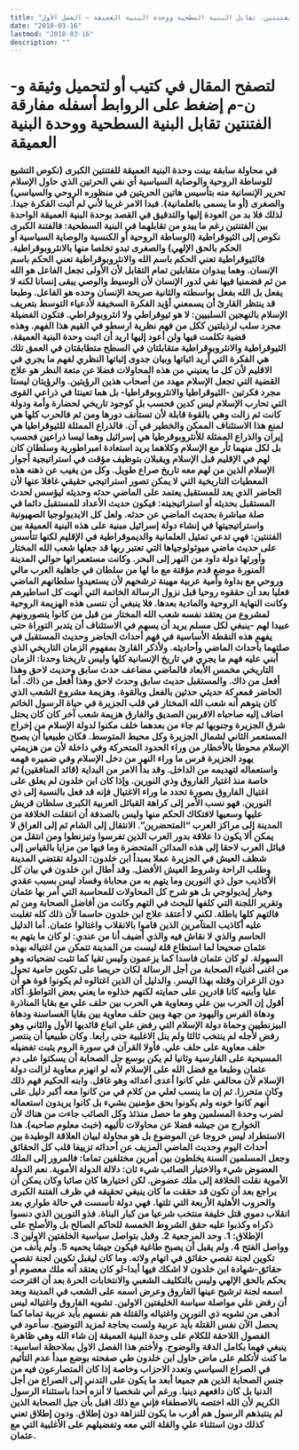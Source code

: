 ```yaml
---
title: "مفارقة الفتنتين، تقابل البنية السطحية ووحدة البنية العميقة – الفصل الأول"
date: "2018-03-16"
lastmod: "2018-03-16"
description: ""
---
```

# **لتصفح المقال في كتيب أو لتحميل وثيقة و-ن-م إضغط على الروابط أسفله** **مفارقة الفتنتين تقابل البنية السطحية ووحدة البنية العميقة**

### في محاولة سابقة بينت وحدة البنية العميقة للفتنتين الكبرى (نكوص التشيع للوساطة الروحية والوصاية السياسية أي نفي الحرتين الذي حاول الإسلام تحرير الإنسانية منه بتأسيس هاتين الحريتين في منظوره الروحي والسياسي) والصغرى (أو ما يسمى بالعلمانية). فبدا الامر غريبا لأني لم أثبت الفكرة جيدا. لذلك فلا بد من العودة إليها والتدقيق في القصد بوحدة البنية العميقة الواحدة بين الفتنتين رغم ما يبدو من تقابلهما في البنية السطحية: فالفتنة الكبرى نكوص إلى الثيوقراطية (الوساطة الروحية أو الكنسية والوصاية السياسية أو الحكم بالحق الإلهي) والصغرى تبدو تخلصا منها بالانثروبوقراطية. فالثيوقراطية تعني الحكم باسم الله والانثروبوقراطية تعني الحكم باسم الإنسان. وهما يبدوان متقابلين تمام التقابل لأن الأولى تجعل الفاعل هو الله من ثم فضمنيا فيها نفي لدور الإنسان لأن الوسيط والوصي يبقى إنسانا لكنه لا يفعل بل الله بفعل بواسطته والثانية صريحة الإنسان وحده هو الفاعل. وطبعا قد ينتظر القارئ أن يسمعني أؤيد الفكرة السخيفة لأدعياء التوسط بتعريف الإسلام بالنهجين السلبيين: لا هو ثيوقراطي ولا انثروبوقراطي. فتكون الفضيلة مجرد سلب لرذيلتين ككل من فهم نظرية ارسطو في القيم هذا الفهم. وهذه قضية تكلمت فيها ولن أعود إليها اريد أن اثبت وحدة البنية العميقة. الثيوقراطية والانثروبوقراطية متقابلتان في السطح متطابقتان في العمق تلك هي الفكرة التي أريد اثباتها وبيان جدوى إثباتها النظري لفهم ما يجري في الاقليم لأن كل ما يعنيني من هذه المحاولات فضلا عن متعة النظر هو علاج القضية التي تجعل الإسلام مهدد من أصحاب هذين الرؤيتين. والرؤيتان ليستا مجرد فكرتين -الثيوقراطيا والانثروبوقراطيا- بل هما تعينتا في ذراعي القوى التي تحارب الإسلام ليس كدين فحسب بل كوجود تاريخي لحضارة وأمة ودولة كانت ثم زالت وهي بالقوة قابلة لأن تستأنف دورها ومن ثم فالحرب كلها هي لمنع هذا الاستئناف الممكن والخطير في آن. فالذراع الممثلة للثيوقراطيا هي إيران والذراع الممثلة للأنثروبوقرطيا هي إسرائيل وهما ليسا ذراعين فحسب بل لكل منهما ثأر مع الإسلام وكلاهما يريد استعادة امبراطورية وسلطان كان لهم في الإقليم قبل الإسلام ويقبلان بتوظيف مؤقت في استراتيجية أجوار الإسلام الذين من لهم معه تاريخ صراع طويل. وكل من يغيب عن ذهنه هذه المعطيات التاريخية التي لا يمكن تصور استراتيجي حقيقي غافلا عنها لأن الحاضر الذي يعد للمستقبل يعتمد على الماضي حدثه وحديثه ليؤسس لحدث المستقبل بحديثه أو استراتيجيته: فيكون حديث الأعداد للمستقبل دائما في صلة مباشرة بحديث الماضي عن حدثه. ولعل كل الايديولوجيا الصهيونية واستراتيجيتها في إنشاء دولة إسرائيل مبنية على هذه البنية العميقة بين الفتنتين: فهي تدعي تمثيل العلمانية والديموقراطية في الإقليم لكنها تتأسس على حديث ماضي ميوثولوجياها التي تعتبر ربها قد جعلها شعب الله المختار وأورثها دولة داود من النهر إلى البحر. وكانت مستعمراتها حوالي المدينة المنورة موضع قدم مؤقتة مع ما لها من سلطان في جاهلية العرب مالي وروحي مع بداوة وأمية عربية مهينة ترشحهم لأن يستعيدوا سلطانهم الماضي فعليا بعد أن حققوه روحيا قبل نزول الرسالة الخاتمة التي أنهت كل اساطيرهم وكانت النهاية الروحية والمادية بعدها. فلا ينبغي أن ننسى هذه الهزيمة الروحية لمشروع من يعتقد نفسه شعب الله المختار من قبل من كانوا يتصورونهم عبيدا لهم -ينبغي لكل مسلم يريد أن يسهم في الاستئناف أن يتدبر التوراة حتى يفهم هذه النقطة الأساسية في فهم أحداث الحاضر وحديث المستقبل في صلتهما بأحداث الماضي وأحاديثه. ولأذكر القارئ بمفهوم الزمان التاريخي الذي أبني عليه فهم ما يجري في تاريخ الإنسانية كلها وليس تاريخنا وحدنا: الزمان التاريخي مخمس الأبعاد فالماضي مضاعف حدث سابق وحديث لاحق وهذا أفعل من ذاك. والمستقبل حديث سابق وحدث لاحق وهذا أفعل من ذاك. أما الحاضر فمعركة حديثي حدثين بالفعل وبالقوة. وهزيمة مشروع الشعب الذي كان يتوهم أنه شعب الله المختار في قلب الجزيرة في حياة الرسول الخاتم اضاف إليه صاحباه الاقربين الصديق والفارق هزيمة شعب آخر كان كان يحتل شرق الجزيرة وجنوبها ثم جاء من بعدهما خلف مكنوا لدولة الإسلام من إخراج المستعمر الثاني لشمال الجزيرة وكل محيط المتوسط. فكان طبيعيا أن يصبح الإسلام محوطا بالأخطار من وراء الحدود المتحركة وفي داخلة لأن من هزيمتي يهود الجزيرة فرس ما وراء النهر من دخل الإسلام وفي ضميره فهمه واستعماله لتهديمه من الداخل. وقد بدأ الامر من البداية (قائد المنافقين) ثم خاصة منذ اغتيار الفاروق وذي النورين. وإذا كان ابن خلدون لم يعلق على اغتيال الفاروق بصورة تحدد ما وراء الاغتيال فإنه قد فعل بالنسبة إلى ذي النورين. فهو نسب الأمر إلى كراهة القبائل العربية الكبرى سلطان قريش عليها وسعيها لافتكاك الحكم منها وليس بالصدفة أن انتقلت الخلافة من المدينة إلى مراكز العرب “المتحضرين”. الانتقال إلى الشام ثم إلى العراق لا يمكن ألا يكون ذا علاقة بدور العرب الذين تفرسوا وتبزنطوا ومن انتقل من قبائل العرب لاحقا إلى هذه المدائن المتحضرة وما فيها من مزايا بالقياس إلى شظف العيش في الجزيرة عملا بمبدأ ابن خلدون: الدولة تقتضي المدينة وطلب الراحة وشروط العيش الأفضل. وقد أطال ابن خلدون في بيان كل الأكاذيب حول ذي النورين وما يتهم به من محاباة وفساد ليس بسبب عقدي وخيار إيديولوجي بل هو شرح كل المحاولات للمحاسبة التي أمر بها عثمان وتقرير اللجنة التي كلفها للبحث في التهم وكانت من أفاضل الصحابة ومن ثم فالتهم كلها باطلة. لكني لا أعتقد علاج ابن خلدون حاسما لأن ذلك كله تغلبت عليه أكاذيب المتآمرين الذين قاموا بالانقلاب واغتالوا عثمان. أما الدليل الحاسم والذي لا نقاش فيه والذي أضيف أنا من عندي: لو كان ما يتهم به عثمان صحيحا لما استطاع قلة ليست من المدينة تتمكن من اغتياله بهذه السهولة. لو كان عثمان فاسدا كما يزعمون وليس تقيا كما تثبت تضحياته وهو من اغنى أغنياء الصحابة من أجل الرسالة لكان حريصا على تكوين حامية تحول دون الزعران وقتله بهذا اليسر. والدليل أن الذين اغتالوه لم يكونوا قوة هو أن عليا وأبنيه كانا قادرين على حمايته لكنهم خذلوه ما يعني بعض التواطؤ. أكاد أقول إن الحرب بين علي ومعاوية هي الحرب بين حلف علي مع بقايا المناذرة ودهاة الفرس واليهود من جهة وبين حلف معاوية بين بقايا الغساسنة ودهاة البيزنطيين وحماة دولة الإسلام التي رفض علي اتباع قائديها الأول والثاني وهو رفض لأجله لم ينتخب ثالثا ولم ينل الاغلبية حتى رابعا. وكان طبيعيا أن ينتصر حلف معاوية على حلف علي. فأولا القرآن في سورة الروم يثبت تفضيله المسيحية على الفارسية وثانيا لم يكن بوسع جل الصحابة أن يسكتوا على دم عثمان وطبعا مع فضل الله على الإسلام لأنه لو انهزم معاوية لزالت دولة الإسلام لأن محالفي علي كانوا أعدى أعدائه وهو غافل. وابنه الحكيم فهم ذلك وكان متحرزا. ثم إن ما ينسب لعلي من كلام في من كانوا معه أكبر دليل على أنهم كانوا خونه ولم يكونوا بحق مؤمنين بشيء بل كانوا يريدون استعماله لضرب وحدة المسلمين وهو ما حصل منذئذ وكل الصائب جاءت من هناك لأن الخوارج من جيشه فضلا عن محاولات تأليهه (خبث معلوم صاحبه). هذا الاستطراد ليس خروجا عن الموضوع بل هو محاولة لبيان العلاقة الوطيدة بين أحداث اليوم وحديث الماضي المزيف عن أحداثه تزييفا قلب كل الحقائق وجعل المسلمين السنة يخلطون بين أمرين مختلفين تماما: فالمرور إلى الملك العضوض شيء والاختيار الصائب شيء ثان: دلالة الدولة الأموية. نعم الدولة الأموية نقلت الخلافة إلى ملك عضوض. لكن اختيارها كان صائبا وكان يمكن أن يراجع بعد أن تكون قد حققت ما كان ينبغي تحقيقه في ظرف الفتنة الكبرى والحروب الأهلية الأربعة التي تلتها. فهي دولة تأسست في حالة طواري بعد انقلاب دموي قتل خليفة منتخب شرعيا من كبار البناة. فذو النورين الذي دنسوا ذكراه وكذبوا عليه حقق الشروط الخمسة للحاكم الصالح بل والأصلح على الإطلاق: 1. وحد المرجعية 2. وقبل بتواصل سياسية الخلفتين الاولين 3. وواصل الفتح 4. ولم يقبل أن يصبح طاغية فيكون جيشا يحميه 5. ولم يأنف من تكوين لجنة تقصي حقائق في اتهام ولاته. وما كان ليقبل تكوين لجنة تقصي حقائق-شهادة ابن خلدون لا اشكك فيها أبدا-لو كان يعتقد أنه ملك معصوم أو يحكم بالحق الإلهي وليس بالتكليف الشعبي والانتخابات الحرة بعد أن اقترحت اسمه لجنة ترشيح عينها الفاروق وعرض اسمه على الشعب في المدينة وبعد أن رفض علي مواصلة سياسة الخليفتين الاولين. تشويه الفاروق واغتياله ليس أدهى من تشويه ذي النورين واغتياله والقتلة هم نفسهم بأيد عربية تماما كما يحصل الآن نفس القتلة بأيد عربية ولست بحاجة لمزيد التوضيح. سأعود في الفصول اللاحقة للكلام على وحدة البنية العميقة إن شاء الله وهي ظاهرة ينبغي فهما بكامل الدقة والوضوح. ولأختم هذا الفصل الاول بملاحظة اساسية: ما كنت لأتكلم على ماض حاول ابن خلدون طي صفحته بوضع مبدأ عدم التأثيم في الصراع السياسي وتعدد الاحزاب وخاصة إذا كان المتصارعون فيه من جنس الصحابة الذين هم جميعا أبعد ما يكون على التدني إلى الصراع من أجل الدنيا بل كان دافعهم دينيا. ورغم أني شخصيا لا أنزه أحدا باستثناء الرسول الكريم لأن الله اختصه بالاصطفاء فإني مع ذلك اقبل بأن جيل الصحابة الذين لم ينتبذهم الرسول هم أقرب ما يكون للنزاهة دون إطلاق. ودون إطلاق تعني كذلك دون استثناء علي والقلة التي معه وتفضيلهم على الأغلبية التي مع عثمان.

###